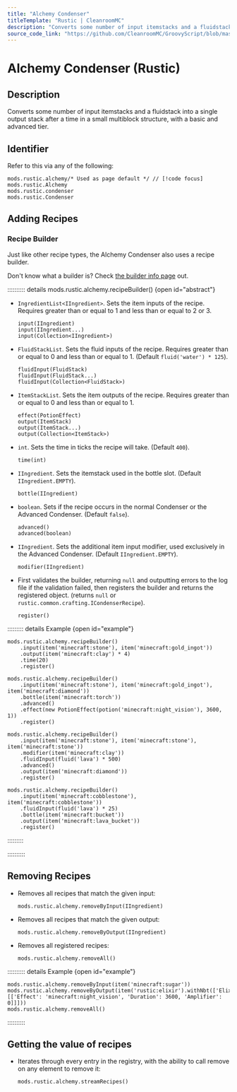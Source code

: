 ```yaml
---
title: "Alchemy Condenser"
titleTemplate: "Rustic | CleanroomMC"
description: "Converts some number of input itemstacks and a fluidstack into a single output stack after a time in a small multiblock structure, with a basic and advanced tier."
source_code_link: "https://github.com/CleanroomMC/GroovyScript/blob/master/src/main/java/com/cleanroommc/groovyscript/compat/mods/rustic/Alchemy.java"
---
```


# Alchemy Condenser (Rustic)

## Description

Converts some number of input itemstacks and a fluidstack into a single output stack after a time in a small multiblock structure, with a basic and advanced tier.

## Identifier

Refer to this via any of the following:

```groovy:no-line-numbers {1}
mods.rustic.alchemy/* Used as page default */ // [!code focus]
mods.rustic.Alchemy
mods.rustic.condenser
mods.rustic.Condenser
```


## Adding Recipes

### Recipe Builder

Just like other recipe types, the Alchemy Condenser also uses a recipe builder.

Don't know what a builder is? Check [the builder info page](../../introduction/builder.md) out.

:::::::::: details mods.rustic.alchemy.recipeBuilder() {open id="abstract"}
- `IngredientList<IIngredient>`. Sets the item inputs of the recipe. Requires greater than or equal to 1 and less than or equal to 2 or 3.

    ```groovy:no-line-numbers
    input(IIngredient)
    input(IIngredient...)
    input(Collection<IIngredient>)
    ```

- `FluidStackList`. Sets the fluid inputs of the recipe. Requires greater than or equal to 0 and less than or equal to 1. (Default `fluid('water') * 125`).

    ```groovy:no-line-numbers
    fluidInput(FluidStack)
    fluidInput(FluidStack...)
    fluidInput(Collection<FluidStack>)
    ```

- `ItemStackList`. Sets the item outputs of the recipe. Requires greater than or equal to 0 and less than or equal to 1.

    ```groovy:no-line-numbers
    effect(PotionEffect)
    output(ItemStack)
    output(ItemStack...)
    output(Collection<ItemStack>)
    ```

- `int`. Sets the time in ticks the recipe will take. (Default `400`).

    ```groovy:no-line-numbers
    time(int)
    ```

- `IIngredient`. Sets the itemstack used in the bottle slot. (Default `IIngredient.EMPTY`).

    ```groovy:no-line-numbers
    bottle(IIngredient)
    ```

- `boolean`. Sets if the recipe occurs in the normal Condenser or the Advanced Condenser. (Default `false`).

    ```groovy:no-line-numbers
    advanced()
    advanced(boolean)
    ```

- `IIngredient`. Sets the additional item input modifier, used exclusively in the Advanced Condenser. (Default `IIngredient.EMPTY`).

    ```groovy:no-line-numbers
    modifier(IIngredient)
    ```

- First validates the builder, returning `null` and outputting errors to the log file if the validation failed, then registers the builder and returns the registered object. (returns `null` or `rustic.common.crafting.ICondenserRecipe`).

    ```groovy:no-line-numbers
    register()
    ```

::::::::: details Example {open id="example"}
```groovy:no-line-numbers
mods.rustic.alchemy.recipeBuilder()
    .input(item('minecraft:stone'), item('minecraft:gold_ingot'))
    .output(item('minecraft:clay') * 4)
    .time(20)
    .register()

mods.rustic.alchemy.recipeBuilder()
    .input(item('minecraft:stone'), item('minecraft:gold_ingot'), item('minecraft:diamond'))
    .bottle(item('minecraft:torch'))
    .advanced()
    .effect(new PotionEffect(potion('minecraft:night_vision'), 3600, 1))
    .register()

mods.rustic.alchemy.recipeBuilder()
    .input(item('minecraft:stone'), item('minecraft:stone'), item('minecraft:stone'))
    .modifier(item('minecraft:clay'))
    .fluidInput(fluid('lava') * 500)
    .advanced()
    .output(item('minecraft:diamond'))
    .register()

mods.rustic.alchemy.recipeBuilder()
    .input(item('minecraft:cobblestone'), item('minecraft:cobblestone'))
    .fluidInput(fluid('lava') * 25)
    .bottle(item('minecraft:bucket'))
    .output(item('minecraft:lava_bucket'))
    .register()
```

:::::::::

::::::::::

## Removing Recipes

- Removes all recipes that match the given input:

    ```groovy:no-line-numbers
    mods.rustic.alchemy.removeByInput(IIngredient)
    ```

- Removes all recipes that match the given output:

    ```groovy:no-line-numbers
    mods.rustic.alchemy.removeByOutput(IIngredient)
    ```

- Removes all registered recipes:

    ```groovy:no-line-numbers
    mods.rustic.alchemy.removeAll()
    ```

:::::::::: details Example {open id="example"}
```groovy:no-line-numbers
mods.rustic.alchemy.removeByInput(item('minecraft:sugar'))
mods.rustic.alchemy.removeByOutput(item('rustic:elixir').withNbt(['ElixirEffects': [['Effect': 'minecraft:night_vision', 'Duration': 3600, 'Amplifier': 0]]]))
mods.rustic.alchemy.removeAll()
```

::::::::::

## Getting the value of recipes

- Iterates through every entry in the registry, with the ability to call remove on any element to remove it:

    ```groovy:no-line-numbers
    mods.rustic.alchemy.streamRecipes()
    ```
